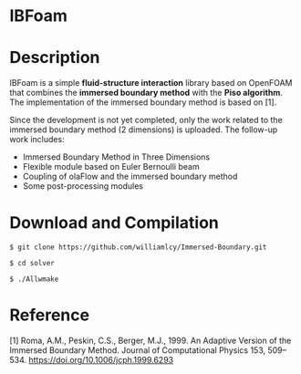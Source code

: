 # **IBFoam**
# **Description**
IBFoam is a simple **fluid-structure interaction** library based on OpenFOAM that combines the **immersed boundary method** with the **Piso algorithm**.
The implementation of the immersed boundary method is based on [1].    

Since the development is not yet completed, only the work related to the immersed boundary method (2 dimensions) is uploaded. The follow-up work includes:
* Immersed Boundary Method in Three Dimensions
* Flexible module based on Euler Bernoulli beam
* Coupling of olaFlow and the immersed boundary method
* Some post-processing modules

# **Download and Compilation**
```
$ git clone https://github.com/williamlcy/Immersed-Boundary.git
```
```
$ cd solver
```
```
$ ./Allwmake
```
# **Reference**
[1] Roma, A.M., Peskin, C.S., Berger, M.J., 1999. An Adaptive Version of the Immersed Boundary Method. Journal of Computational Physics 153, 509–534. https://doi.org/10.1006/jcph.1999.6293
